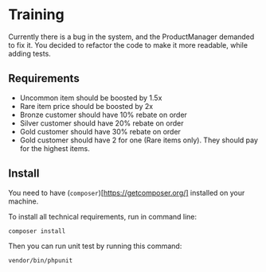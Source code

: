 Training
========

Currently there is a bug in the system, and the ProductManager demanded to fix it.
You decided to refactor the code to make it more readable, while adding tests.

Requirements
------------

* Uncommon item should be boosted by 1.5x
* Rare item price should be boosted by 2x
* Bronze customer should have 10% rebate on order
* Silver customer should have 20% rebate on order
* Gold customer should have 30% rebate on order
* Gold customer should have 2 for one (Rare items only). They should pay for the highest items.

Install
-------

You need to have (`composer`)[https://getcomposer.org/] installed on your machine.

To install all technical requirements, run in command line:

````bash
composer install
````

Then you can run unit test by running this command:

````bash
vendor/bin/phpunit
````
